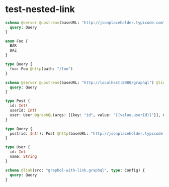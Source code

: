 # test-nested-link

```graphql @file:link-enum.graphql
schema @server @upstream(baseURL: "http://jsonplaceholder.typicode.com") {
  query: Query
}

enum Foo {
  BAR
  BAZ
}

type Query {
  foo: Foo @http(path: "/foo")
}
```

```graphql @file:graphql-with-link.graphql
schema @server @upstream(baseURL: "http://localhost:8000/graphql") @link(src: "link-enum.graphql", type: Config) {
  query: Query
}

type Post {
  id: Int!
  userId: Int!
  user: User @graphQL(args: [{key: "id", value: "{{value.userId}}"}], name: "user")
}

type Query {
  post(id: Int!): Post @http(baseURL: "http://jsonplaceholder.typicode.com", path: "/posts/{{args.id}}")
}

type User {
  id: Int
  name: String
}
```

```graphql @server
schema @link(src: "graphql-with-link.graphql", type: Config) {
  query: Query
}
```
